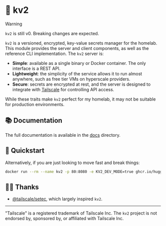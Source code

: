 # 🔐 kv2

> [!WARNING]
> `kv2` is still v0. Breaking changes are expected.

`kv2` is a versioned, encrypted, key-value secrets manager for the homelab. This module provides the server and client components, as well as the reference CLI implementation. The `kv2` server is:

- **Simple**: available as a single binary or Docker container. The only interface is a REST API.
- **Lightweight**: the simplicity of the service allows it to run almost anywhere, such as free tier VMs on hyperscale providers.
- **Secure**: secrets are encrypted at rest, and the server is designed to integrate with [Tailscale][0] for controlling API access.

While these traits make `kv2` perfect for my homelab, it may not be suitable for production environments.

## 📚 Documentation

The full documentation is available in the [docs](./docs/) directory.

## 🚀 Quickstart

Alternatively, if you are just looking to move fast and break things:

```sh
docker run --rm --name kv2 -p 80:8080 -e KV2_DEV_MODE=true ghcr.io/hugginsio/kv2:latest
```

## 🤝🏻 Thanks

- [@tailscale/setec][9], which largely inspired `kv2`.

---

"Tailscale" is a registered trademark of Tailscale Inc. The `kv2` project is not endorsed by, sponsored by, or affiliated with Tailscale Inc.

<!-- Links -->
[0]: https://tailscale.com/
[9]: https://github.com/tailscale/setec
